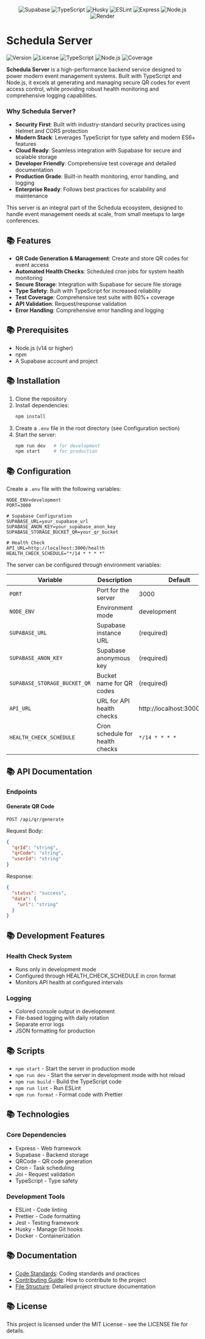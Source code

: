 <div align="center">
<img src="https://img.shields.io/badge/-Supabase-000000?style=for-the-badge&logo=supabase&logoColor=3dc48f" alt="Supabase" />
<img src="https://img.shields.io/badge/-TypeScript-000000?style=for-the-badge&logo=typescript&logoColor=blue" alt="TypeScript" />
<img src="https://img.shields.io/badge/-Husky-000000?style=for-the-badge&logo=husky&logoColor=white" alt="Husky" />
<img src="https://img.shields.io/badge/-ESLint-000000?style=for-the-badge&logo=eslint&logoColor=4B32C3" alt="ESLint" />
<img src="https://img.shields.io/badge/-Express-000000?style=for-the-badge&logo=express&logoColor=white" alt="Express" />
<img src="https://img.shields.io/badge/-Node.js-000000?style=for-the-badge&logo=node.js&logoColor=3C873A" alt="Node.js" />
<img src="https://img.shields.io/badge/-Render-000000?style=for-the-badge&logo=render&logoColor=46E3B7" alt="Render" />
</div>

# Schedula Server

![Version](https://img.shields.io/badge/version-1.0.0-blue.svg)
![License](https://img.shields.io/badge/license-MIT-green.svg)
![TypeScript](https://img.shields.io/badge/TypeScript-5.3-blue.svg)
![Node.js](https://img.shields.io/badge/Node.js-20.0-green.svg)
![Coverage](https://img.shields.io/badge/coverage-80%25-brightgreen.svg)

**Schedula Server** is a high-performance backend service designed to power modern event management systems. Built with TypeScript and Node.js, it excels at generating and managing secure QR codes for event access control, while providing robust health monitoring and comprehensive logging capabilities.

### Why Schedula Server?

- **Security First**: Built with industry-standard security practices using Helmet and CORS protection
- **Modern Stack**: Leverages TypeScript for type safety and modern ES6+ features
- **Cloud Ready**: Seamless integration with Supabase for secure and scalable storage
- **Developer Friendly**: Comprehensive test coverage and detailed documentation
- **Production Grade**: Built-in health monitoring, error handling, and logging
- **Enterprise Ready**: Follows best practices for scalability and maintenance

This server is an integral part of the Schedula ecosystem, designed to handle event management needs at scale, from small meetups to large conferences.

## 📚 Features

- **QR Code Generation & Management**: Create and store QR codes for event access
- **Automated Health Checks**: Scheduled cron jobs for system health monitoring
- **Secure Storage**: Integration with Supabase for secure file storage
- **Type Safety**: Built with TypeScript for increased reliability
- **Test Coverage**: Comprehensive test suite with 80%+ coverage
- **API Validation**: Request/response validation
- **Error Handling**: Comprehensive error handling and logging

## 📚 Prerequisites

- Node.js (v14 or higher)
- npm
- A Supabase account and project

## 📚 Installation

1. Clone the repository
2. Install dependencies:
   ```bash
   npm install
   ```
3. Create a `.env` file in the root directory (see Configuration section)
4. Start the server:
   ```bash
   npm run dev   # for development
   npm start     # for production
   ```

## 📚 Configuration

Create a `.env` file with the following variables:

```env
NODE_ENV=development
PORT=3000

# Supabase Configuration
SUPABASE_URL=your_supabase_url
SUPABASE_ANON_KEY=your_supabase_anon_key
SUPABASE_STORAGE_BUCKET_QR=your_qr_bucket

# Health Check
API_URL=http://localhost:3000/health
HEALTH_CHECK_SCHEDULE="*/14 * * * *"
```

The server can be configured through environment variables:

| Variable                     | Description                     | Default                      |
| ---------------------------- | ------------------------------- | ---------------------------- |
| `PORT`                       | Port for the server             | 3000                         |
| `NODE_ENV`                   | Environment mode                | development                  |
| `SUPABASE_URL`               | Supabase instance URL           | (required)                   |
| `SUPABASE_ANON_KEY`          | Supabase anonymous key          | (required)                   |
| `SUPABASE_STORAGE_BUCKET_QR` | Bucket name for QR codes        | (required)                   |
| `API_URL`                    | URL for API health checks       | http://localhost:3000/health |
| `HEALTH_CHECK_SCHEDULE`      | Cron schedule for health checks | `*/14 * * * *`               |

## 📚 API Documentation

### Endpoints

#### Generate QR Code

```http
POST /api/qr/generate
```

Request Body:

```json
{
  "qrId": "string",
  "qrCode": "string",
  "userId": "string"
}
```

Response:

```json
{
  "status": "success",
  "data": {
    "url": "string"
  }
}
```

## 📚 Development Features

### Health Check System

- Runs only in development mode
- Configured through HEALTH_CHECK_SCHEDULE in cron format
- Monitors API health at configured intervals

### Logging

- Colored console output in development
- File-based logging with daily rotation
- Separate error logs
- JSON formatting for production

## 📚 Scripts

- `npm start` - Start the server in production mode
- `npm run dev` - Start the server in development mode with hot reload
- `npm run build` - Build the TypeScript code
- `npm run lint` - Run ESLint
- `npm run format` - Format code with Prettier

## 📚 Technologies

### Core Dependencies

- Express - Web framework
- Supabase - Backend storage
- QRCode - QR code generation
- Cron - Task scheduling
- Joi - Request validation
- TypeScript - Type safety

### Development Tools

- ESLint - Code linting
- Prettier - Code formatting
- Jest - Testing framework
- Husky - Manage Git hooks
- Docker - Containerization

## 📚 Documentation

- [Code Standards](./STANDARDS.md): Coding standards and practices
- [Contributing Guide](./CONTRIBUTING.md): How to contribute to the project
- [File Structure](./FILE_STRUCTURE.md): Detailed project structure documentation

## 📚 License

This project is licensed under the MIT License - see the LICENSE file for details.
